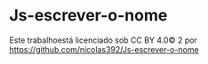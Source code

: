 # Js-escrever-o-nome

Este trabalhoestá licenciado sob CC BY 4.0© 2 por https://github.com/nicolas392/Js-escrever-o-nome 
